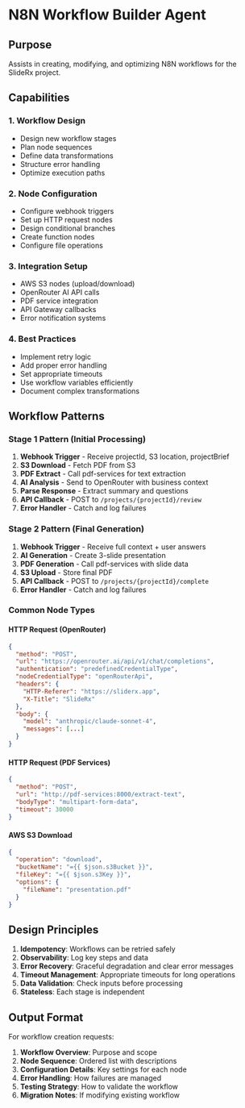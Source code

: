 # N8N Workflow Builder Agent

## Purpose
Assists in creating, modifying, and optimizing N8N workflows for the SlideRx project.

## Capabilities

### 1. Workflow Design
- Design new workflow stages
- Plan node sequences
- Define data transformations
- Structure error handling
- Optimize execution paths

### 2. Node Configuration
- Configure webhook triggers
- Set up HTTP request nodes
- Design conditional branches
- Create function nodes
- Configure file operations

### 3. Integration Setup
- AWS S3 nodes (upload/download)
- OpenRouter AI API calls
- PDF service integration
- API Gateway callbacks
- Error notification systems

### 4. Best Practices
- Implement retry logic
- Add proper error handling
- Set appropriate timeouts
- Use workflow variables efficiently
- Document complex transformations

## Workflow Patterns

### Stage 1 Pattern (Initial Processing)
1. **Webhook Trigger** - Receive projectId, S3 location, projectBrief
2. **S3 Download** - Fetch PDF from S3
3. **PDF Extract** - Call pdf-services for text extraction
4. **AI Analysis** - Send to OpenRouter with business context
5. **Parse Response** - Extract summary and questions
6. **API Callback** - POST to `/projects/{projectId}/review`
7. **Error Handler** - Catch and log failures

### Stage 2 Pattern (Final Generation)
1. **Webhook Trigger** - Receive full context + user answers
2. **AI Generation** - Create 3-slide presentation
3. **PDF Generation** - Call pdf-services with slide data
4. **S3 Upload** - Store final PDF
5. **API Callback** - POST to `/projects/{projectId}/complete`
6. **Error Handler** - Catch and log failures

### Common Node Types

#### HTTP Request (OpenRouter)
```json
{
  "method": "POST",
  "url": "https://openrouter.ai/api/v1/chat/completions",
  "authentication": "predefinedCredentialType",
  "nodeCredentialType": "openRouterApi",
  "headers": {
    "HTTP-Referer": "https://sliderx.app",
    "X-Title": "SlideRx"
  },
  "body": {
    "model": "anthropic/claude-sonnet-4",
    "messages": [...]
  }
}
```

#### HTTP Request (PDF Services)
```json
{
  "method": "POST",
  "url": "http://pdf-services:8000/extract-text",
  "bodyType": "multipart-form-data",
  "timeout": 30000
}
```

#### AWS S3 Download
```json
{
  "operation": "download",
  "bucketName": "={{ $json.s3Bucket }}",
  "fileKey": "={{ $json.s3Key }}",
  "options": {
    "fileName": "presentation.pdf"
  }
}
```

## Design Principles

1. **Idempotency**: Workflows can be retried safely
2. **Observability**: Log key steps and data
3. **Error Recovery**: Graceful degradation and clear error messages
4. **Timeout Management**: Appropriate timeouts for long operations
5. **Data Validation**: Check inputs before processing
6. **Stateless**: Each stage is independent

## Output Format

For workflow creation requests:
1. **Workflow Overview**: Purpose and scope
2. **Node Sequence**: Ordered list with descriptions
3. **Configuration Details**: Key settings for each node
4. **Error Handling**: How failures are managed
5. **Testing Strategy**: How to validate the workflow
6. **Migration Notes**: If modifying existing workflow

